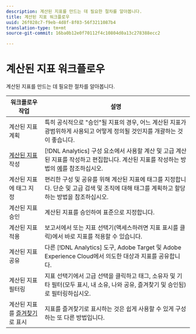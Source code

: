 ```yaml
---
description: 계산된 지표를 만드는 데 필요한 절차를 알아봅니다.
title: 계산된 지표 워크플로우
uuid: 26f028c7-f9eb-4d8f-8f03-56f3211087b4
translation-type: tm+mt
source-git-commit: 16ba0b12e0f70112f4c10804d0a13c278388ecc2

---
```



# 계산된 지표 워크플로우

계산된 지표를 만드는 데 필요한 절차를 알아봅니다.

| 워크플로우 작업 | 설명 |
| --- | --- |
| 계산된 지표 계획 | 특히 공식적으로 &quot;승인&quot;될 지표의 경우, 어느 계산된 지표가 광범위하게 사용되고 어떻게 정의될 것인지를 개괄하는 것이 좋습니다. |
| [계산된 지표](c-build-metrics/cm-build-metrics.md) 작성 | [!DNL Analytics] 구성 요소에서 사용할 계산 및 고급 계산된 지표를 작성하고 편집합니다. 계산된 지표를 작성하는 방법의 [예](c-build-metrics/cm-build-metrics.md)를 참조하십시오. |
| [](cm-tagging.md)계산된 지표에 태그 지정 | 편리한 구성 및 공유를 위해 계산된 지표에 태그를 지정합니다. 단순 및 고급 검색 및 조직에 대해 태그를 계획하고 할당하는 방법을 참조하십시오. |
| [](cm-approving.md)계산된 지표 승인 | 계산된 지표를 승인하여 표준으로 지정합니다. |
| 계산된 지표 적용 | 보고서에서 또는 지표 선택기(액세스하려면 지표 표시를 클릭)에서 바로 지표를 적용할 수 있습니다. |
| [](cm-sharing.md)계산된 지표 공유 | 다른 [!DNL Analytics] 도구, Adobe Target 및 Adobe Experience Cloud에서 의도한 대상과 지표를 공유합니다. |
| 계산된 지표 필터링 | 지표 선택기에서 고급 선택을 클릭하고 태그, 소유자 및 기타 필터(모두 표시, 내 소유, 나와 공유, 즐겨찾기 및 승인됨)로 필터링하십시오. |
| 계산된 지표를 [즐겨찾기](cm-finding.md)로 표시 | 지표를 즐겨찾기로 표시하는 것은 쉽게 사용할 수 있게 구성하는 또 다른 방법입니다. |
